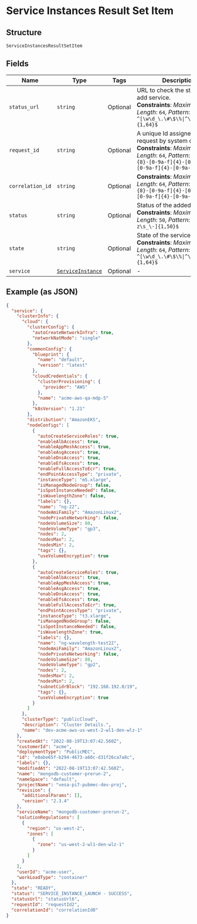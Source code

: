 
# Service Instances Result Set Item

## Structure

`ServiceInstancesResultSetItem`

## Fields

| Name | Type | Tags | Description |
|  --- | --- | --- | --- |
| `status_url` | `string` | Optional | URL to check the status of the add service.<br>**Constraints**: *Maximum Length*: `64`, *Pattern*: `^[\w\d_\.\#\$\%\|^\&\*\@\!\-]{1,64}$` |
| `request_id` | `string` | Optional | A unique Id assigned to the request by system calling API.<br>**Constraints**: *Maximum Length*: `64`, *Pattern*: `^[0-9a-f]{8}-[0-9a-f]{4}-[0-9a-f]{4}-[0-9a-f]{4}-[0-9a-f]{12}$` |
| `correlation_id` | `string` | Optional | **Constraints**: *Maximum Length*: `64`, *Pattern*: `^[0-9a-f]{8}-[0-9a-f]{4}-[0-9a-f]{4}-[0-9a-f]{4}-[0-9a-f]{12}$` |
| `status` | `string` | Optional | Status of the added service.<br>**Constraints**: *Maximum Length*: `50`, *Pattern*: `^[A-Za-z\s_\-]{1,50}$` |
| `state` | `string` | Optional | State of the service instance.<br>**Constraints**: *Maximum Length*: `64`, *Pattern*: `^[\w\d_\.\#\$\%\|^\&\*\@\!\-]{1,64}$` |
| `service` | [`ServiceInstance`](../../doc/models/service-instance.md) | Optional | - |

## Example (as JSON)

```json
{
  "service": {
    "clusterInfo": {
      "cloud": {
        "clusterConfig": {
          "autoCreateNetworkInfra": true,
          "networkNatMode": "single"
        },
        "commonConfig": {
          "blueprint": {
            "name": "default",
            "version": "latest"
          },
          "cloudCredentials": {
            "clusterProvisioning": {
              "provider": "AWS"
            },
            "name": "acme-aws-qa-mdp-5"
          },
          "k8sVersion": "1.21"
        },
        "distribution": "AmazonEKS",
        "nodeConfigs": [
          {
            "autoCreateServiceRoles": true,
            "enableAlbAccess": true,
            "enableAppMeshAccess": true,
            "enableAsgAccess": true,
            "enableDnsAccess": true,
            "enableEfsAccess": true,
            "enableFullAccessToEcr": true,
            "endPointAccessType": "private",
            "instanceType": "m5.xlarge",
            "isManagedNodeGroup": false,
            "isSpotInstanceNeeded": false,
            "isWavelengthZone": false,
            "labels": {},
            "name": "ng-22",
            "nodeAmiFamily": "AmazonLinux2",
            "nodePrivateNetworking": false,
            "nodeVolumeSize": 80,
            "nodeVolumeType": "gp3",
            "nodes": 2,
            "nodesMax": 2,
            "nodesMin": 2,
            "tags": {},
            "useVolumeEncryption": true
          },
          {
            "autoCreateServiceRoles": true,
            "enableAlbAccess": true,
            "enableAppMeshAccess": true,
            "enableAsgAccess": true,
            "enableDnsAccess": true,
            "enableEfsAccess": true,
            "enableFullAccessToEcr": true,
            "endPointAccessType": "private",
            "instanceType": "t3.xlarge",
            "isManagedNodeGroup": false,
            "isSpotInstanceNeeded": false,
            "isWavelengthZone": true,
            "labels": {},
            "name": "ng-wavelength-test22",
            "nodeAmiFamily": "AmazonLinux2",
            "nodePrivateNetworking": false,
            "nodeVolumeSize": 80,
            "nodeVolumeType": "gp2",
            "nodes": 2,
            "nodesMax": 2,
            "nodesMin": 2,
            "subnetCidrBlock": "192.168.192.0/19",
            "tags": {},
            "useVolumeEncryption": true
          }
        ]
      },
      "clusterType": "publicCloud",
      "description": "Cluster Details.",
      "name": "dev-acme-aws-us-west-2-wl1-den-wlz-1"
    },
    "createdAt": "2022-08-19T13:07:42.560Z",
    "customerId": "acme",
    "deploymentType": "PublicMEC",
    "id": "e0abe65f-b294-4673-a60c-d31f26ca7a8c",
    "labels": {},
    "modifiedAt": "2022-08-19T13:07:42.560Z",
    "name": "mongodb-customer-prerun-2",
    "nameSpace": "default",
    "projectName": "vesa-pi7-pubmec-dev-proj",
    "revision": {
      "additionalParams": [],
      "version": "2.3.4"
    },
    "serviceName": "mongodb-customer-prerun-2",
    "solutionRegulations": [
      {
        "region": "us-west-2",
        "zones": [
          {
            "zone": "us-west-2-wl1-den-wlz-1"
          }
        ]
      }
    ],
    "userId": "acme-user",
    "workLoadType": "container"
  },
  "state": "READY",
  "status": "SERVICE_INSTANCE_LAUNCH - SUCCESS",
  "statusUrl": "statusUrl6",
  "requestId": "requestId2",
  "correlationId": "correlationId0"
}
```

